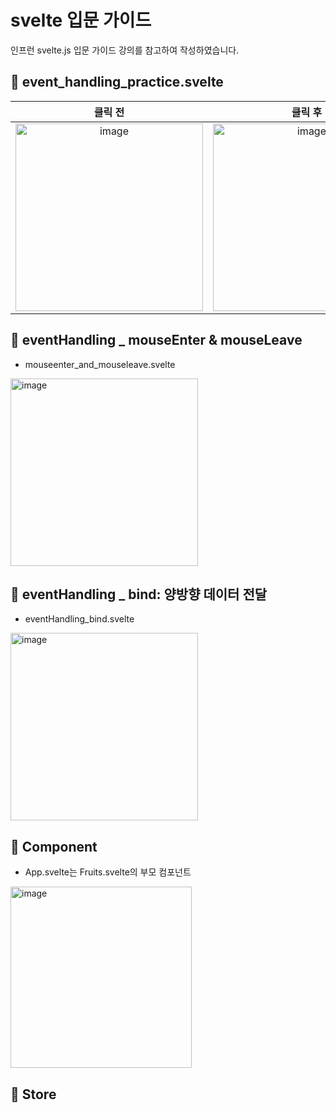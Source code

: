 # svelte 입문 가이드
인프런 svelte.js 입문 가이드 강의를 참고하여 작성하였습니다.

## 📌 event_handling_practice.svelte

| 클릭 전 | 클릭 후 |
|:------:|:------:|
|<img width="300" alt="image" src="https://github.com/JooHyeonKim/svelte_study/assets/56497471/658957ba-62f3-46c4-af0d-3d739784ed2c">|<img width="300" alt="image" src="https://github.com/JooHyeonKim/svelte_study/assets/56497471/b052aeb1-539e-4f6f-86ed-1a31c8bcf720">|


## 📌 eventHandling _ mouseEnter & mouseLeave
- mouseenter_and_mouseleave.svelte
<img width="300" alt="image" src="https://github.com/JooHyeonKim/svelte_study/assets/56497471/a8d06e5f-433b-4d1a-accc-9fec2c7fa6cc">


## 📌 eventHandling _ bind: 양방향 데이터 전달
- eventHandling_bind.svelte
<img width="300" alt="image" src="https://github.com/JooHyeonKim/svelte_study/assets/56497471/22e78306-a0ff-40e9-829c-fb28da83ccef">

## 📌 Component
- App.svelte는 Fruits.svelte의 부모 컴포넌트
<img width="290" alt="image" src="https://github.com/JooHyeonKim/svelte_study/assets/56497471/94aab17f-9162-41d8-b0e9-80d2319efc7b">

## 📌 Store
